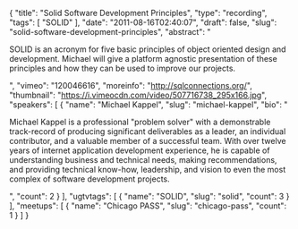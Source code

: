 {
  "title": "Solid Software Development Principles",
  "type": "recording",
  "tags": [
    "SOLID"
  ],
  "date": "2011-08-16T02:40:07",
  "draft": false,
  "slug": "solid-software-development-principles",
  "abstract": "<p>SOLID is an acronym for five basic principles of object oriented design and development. Michael will give a platform agnostic presentation of these principles and how they can be used to improve our projects.</p>",
  "vimeo": "120046616",
  "moreinfo": "http://sqlconnections.org/",
  "thumbnail": "https://i.vimeocdn.com/video/507716738_295x166.jpg",
  "speakers": [
    {
      "name": "Michael Kappel",
      "slug": "michael-kappel",
      "bio": "<p>Michael Kappel is a professional \"problem solver\" with a demonstrable track-record of producing significant deliverables as a leader, an individual contributor, and a valuable member of a successful team. With over twelve years of internet application development experience, he is capable of understanding business and technical needs, making recommendations, and providing technical know-how, leadership, and vision to even the most complex of software development projects.</p>",
      "count": 2
    }
  ],
  "ugtvtags": [
    {
      "name": "SOLID",
      "slug": "solid",
      "count": 3
    }
  ],
  "meetups": [
    {
      "name": "Chicago PASS",
      "slug": "chicago-pass",
      "count": 1
    }
  ]
}
